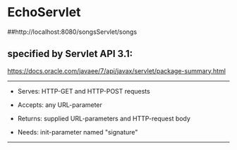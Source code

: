 # EchoServlet
##http://localhost:8080/songsServlet/songs

## specified by Servlet API 3.1:
https://docs.oracle.com/javaee/7/api/javax/servlet/package-summary.html

----------------------------------------------------------------

* Serves: HTTP-GET and HTTP-POST requests


* Accepts: any URL-parameter


* Returns: supplied URL-parameters and HTTP-request body


* Needs: init-parameter named "signature" 

----------------------------------------------------------------






